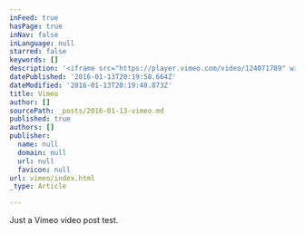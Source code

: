 ```yaml
---
inFeed: true
hasPage: true
inNav: false
inLanguage: null
starred: false
keywords: []
description: '<iframe src="https://player.vimeo.com/video/124071789" width="500" height="281" frameborder="0" webkitallowfullscreen mozallowfullscreen allowfullscreen></iframe> <p><a href="https://vimeo.com/124071789">The Wonder List: Drone/ MoVI montage</a> from <a href="https://vimeo.com/philipbloom">Philip Bloom</a> on <a href="https://vimeo.com">Vimeo</a>.</p>'
datePublished: '2016-01-13T20:19:58.664Z'
dateModified: '2016-01-13T20:19:48.873Z'
title: Vimeo
author: []
sourcePath: _posts/2016-01-13-vimeo.md
published: true
authors: []
publisher:
  name: null
  domain: null
  url: null
  favicon: null
url: vimeo/index.html
_type: Article

---
```

Just a Vimeo video post test.